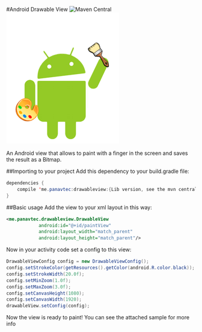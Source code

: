 #Android Drawable View ![Maven Central](https://img.shields.io/maven-central/v/me.panavtec/drawableview.svg)
![Logo](art/drawabledroid.png)

An Android view that allows to paint with a finger in the screen and saves the result as a Bitmap.

##Importing to your project
Add this dependency to your build.gradle file:

```java
dependencies {
    compile 'me.panavtec:drawableview:{Lib version, see the mvn central badge}'
}
```

##Basic usage
Add the view to your xml layout in this way:

```xml
<me.panavtec.drawableview.DrawableView
            android:id="@+id/paintView"
            android:layout_width="match_parent"
            android:layout_height="match_parent"/>
```

Now in your activity code set a config to this view:

```java
DrawableViewConfig config = new DrawableViewConfig();
config.setStrokeColor(getResources().getColor(android.R.color.black));
config.setStrokeWidth(20.0f);
config.setMinZoom(1.0f);
config.setMaxZoom(3.0f);
config.setCanvasHeight(1080);
config.setCanvasWidth(1920);
drawableView.setConfig(config);
```

Now the view is ready to paint! You can see the attached sample for more info
